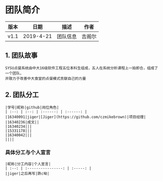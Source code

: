 # 团队简介

| 版本 |   日期    |     描述     |    作者    |
| :--: | :-------: | :----------: | :--------: |
| v1.1 | 2019-4-21 | 团队信息 | 吉阁尔 |

## 1. 团队故事
    SYSU点餐系统由中大16级软件工程五位本科生组成，五人在系统分析课程上一拍即合，组成了一个团队，  
    并致力于改善中大食堂的点餐模式贡献自己的力量
## 2. 团队分工
    |学号|昵称|github|岗位角色|
    | :--: | :--: | :------: | :------: |
    |16340091|jiger|[Jiger](https://github.com/czmikebrown)|项目经理|
    |16340236|成文||
    |16340234|||
    |15331178|||
    |16340042|||
    ||||
### 具体分工与个人宣言
    |昵称|分工内容|个人宣言|
    | :--: | :----------------: | :-----: |
    |jiger|之后再写|跌c呦|

